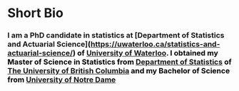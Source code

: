 # Short Bio

### I am a PhD candidate in statistics at [Department of Statistics and Actuarial Science]<span style="color:black">(https://uwaterloo.ca/statistics-and-actuarial-science/) of [University of Waterloo](https://uwaterloo.ca/). I obtained my Master of Science in Statistics from [Department of Statistics](https://www.stat.ubc.ca/) of [The University of British Columbia](https://www.ubc.ca/) and my Bachelor of Science from [University of Notre Dame](https://www.nd.edu/)
